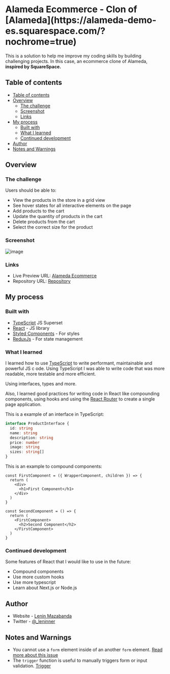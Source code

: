 <h1>Alameda Ecommerce - Clon of [Alameda](https://alameda-demo-es.squarespace.com/?nochrome=true)</h1>

This is a solution to help me improve my coding skills by building challenging projects. In this case, an ecommerce clone of Alameda, **inspired by SquareSpace.**

## Table of contents

- [Table of contents](#table-of-contents)
- [Overview](#overview)
  - [The challenge](#the-challenge)
  - [Screenshot](#screenshot)
  - [Links](#links)
- [My process](#my-process)
  - [Built with](#built-with)
  - [What I learned](#what-i-learned)
  - [Continued development](#continued-development)
- [Author](#author)
- [Notes and Warnings](#notes-and-warnings)

## Overview

<!--
  Pegar la foto de la pag
-->

### The challenge

Users should be able to:

- View the products in the store in a grid view
- See hover states for all interactive elements on the page
- Add products to the cart
- Update the quantity of products in the cart
- Delete products from the cart
- Select the correct size for the product

### Screenshot

![image](https://user-images.githubusercontent.com/67031243/175165445-42db7271-748d-4b99-9765-cb2ea58eeb4a.png)

### Links

- Live Preview URL: [Alameda Ecommerce](https://alameda-khaki.vercel.app/)
- Repository URL: [Repository](https://github.com/Leninner/alameda-ecommerce)

## My process

### Built with

- [TypeScript](https://www.typescriptlang.org/) JS Superset
- [React](https://reactjs.org/) - JS library
- [Styled Components](https://styled-components.com/) - For styles
- [ReduxJs](https://redux.js.org/) - For state management

### What I learned

I learned how to use [TypeScript](https://www.typescriptlang.org/) to write performant, maintainable and powerful JS c ode. Using TypeScript I was able to write code that was more readable, more testable and more efficient.

Using interfaces, types and more.

Also, I learned good practices for writing code in React like compounding components, using hooks and using the [React Router](https://reacttraining.com/react-router/web/guides/quick-start) to create a single page application.

This is a example of an interface in TypeScript:

```ts
interface ProductInterface {
  id: string
  name: string
  description: string
  price: number
  image: string
  sizes: string[]
}
```

This is an example to compound components:

```tsx
const FirstComponent = ({ WrapperComponent, children }) => {
  return (
    <div>
      <h1>First Component</h1>
    </div>
  )
}

const SecondComponent = () => {
  return (
    <FirstComponent>
      <h2>Second Component</h2>
    </FirstComponent>
  )
}
```

### Continued development

Some features of React that I would like to use in the future:

- Compound components
- Use more custom hooks
- Use more typescript
- Learn about Next.js or Node.js

## Author

- Website - [Lenin Mazabanda](https://leninner.vercel.app/)
- Twitter - [@\_leninner](https://twitter.com/_leninner)

## Notes and Warnings

- You cannot use a `form` element inside of an another `form` element. [Read more about this issue](https://github.com/facebook/react/issues/12318)
- The `trigger` function is useful to manually triggers form or input validation. [Trigger](https://react-hook-form.com/api/useform/trigger)
